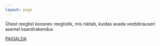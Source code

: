 ```yaml
---
layout: page
---
```


Ühest reeglist koosnev reeglistik, mis näitab, kuidas avada veebibrauseri asemel kaardirakendus

[PAIGALDA](k6://VXR0ZXJhbmNlCUNvbW1hbmQJQXJnMQ0KKC4qKQlhY3Rpdml0eQl7ImFjdGlvbiI6ICJhbmRyb2lkLmludGVudC5hY3Rpb24uVklFVyIsICJkYXRhIjogImdlbzowLDA_cT0kMSwgRXN0b25pYSJ9)
